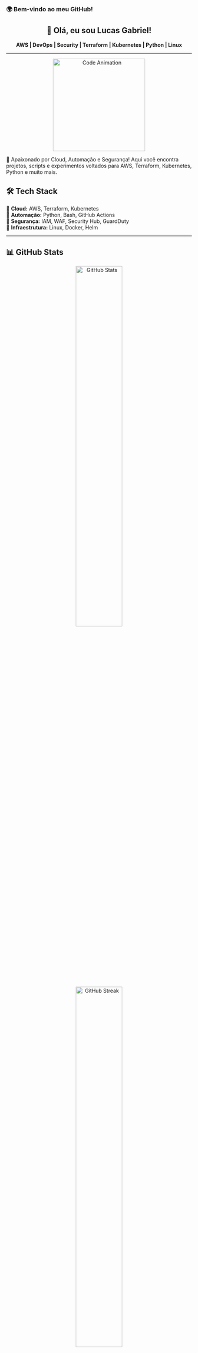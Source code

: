 ### 🌍 Bem-vindo ao meu GitHub!

<div align="center">
  <h2>👋 Olá, eu sou Lucas Gabriel!</h2>
  <p><strong>AWS | DevOps | Security | Terraform | Kubernetes | Python | Linux</strong></p>
</div>

---

<div align="center">
  <img src="https://media.giphy.com/media/3o7abldj0b3rxrZUxW/giphy.gif" width="250" alt="Code Animation">
</div>

🚀 Apaixonado por Cloud, Automação e Segurança! Aqui você encontra projetos, scripts e experimentos voltados para AWS, Terraform, Kubernetes, Python e muito mais.

## 🛠️ Tech Stack

🔹 **Cloud:** AWS, Terraform, Kubernetes  
🔹 **Automação:** Python, Bash, GitHub Actions  
🔹 **Segurança:** IAM, WAF, Security Hub, GuardDuty  
🔹 **Infraestrutura:** Linux, Docker, Helm  

---

## 📊 GitHub Stats

<div align="center">
  <img src="https://github-readme-stats.vercel.app/api?username=LucasGabriel&show_icons=true&theme=radical" width="50%" alt="GitHub Stats">
  <img src="https://github-readme-streak-stats.herokuapp.com/?user=LucasGabriel&theme=radical" width="50%" alt="GitHub Streak">
</div>


## 📬 Conecte-se Comigo

<div align="center">
  <a href="https://www.linkedin.com/in/lucasgabrieldiniz/" target="_blank"><img src="https://img.shields.io/badge/LinkedIn-blue?style=for-the-badge&logo=linkedin" alt="LinkedIn"></a>
  <a href="mailto:lucas@secopsninjaaws.com.br"><img src="https://img.shields.io/badge/Email-D14836?style=for-the-badge&logo=gmail&logoColor=white" alt="Email"></a>
</div>

---

⚡ **Dica Rápida:** *Automação e segurança são a chave para um ambiente escalável e confiável!*
